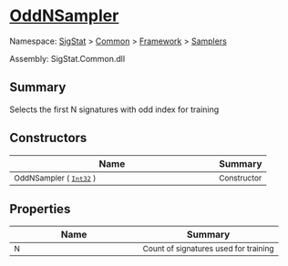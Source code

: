 # [OddNSampler](./OddNSampler.md)

Namespace: [SigStat]() > [Common](./../../README.md) > [Framework]() > [Samplers](./README.md)

Assembly: SigStat.Common.dll

## Summary
Selects the first N signatures with odd index for training

## Constructors

| Name | Summary | 
| --- | --- | 
| <sub>OddNSampler ( [`Int32`](https://docs.microsoft.com/en-us/dotnet/api/System.Int32) )</sub><img style="cursor:not-allowed;" width=200/>| <sub>Constructor</sub>| <br>


## Properties

| Name | Summary | 
| --- | --- | 
| <sub>N</sub><img style="cursor:not-allowed;" width=200/>| <sub>Count of signatures used for training</sub>| <br>


